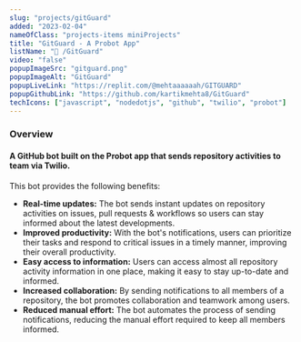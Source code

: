 ```yaml
---
slug: "projects/gitGuard"
added: "2023-02-04"
nameOfClass: "projects-items miniProjects"
title: "GitGuard - A Probot App"
listName: "💂 /GitGuard"
video: "false"
popupImageSrc: "gitguard.png"
popupImageAlt: "GitGuard"
popupLiveLink: "https://replit.com/@mehtaaaaaah/GITGUARD"
popupGithubLink: "https://github.com/kartikmehta8/GitGuard"
techIcons: ["javascript", "nodedotjs", "github", "twilio", "probot"]
---
```


### Overview

#### A GitHub bot built on the Probot app that sends repository activities to team via Twilio.

This bot provides the following benefits:

- **Real-time updates:** The bot sends instant updates on repository activities on issues, pull requests & workflows so users can stay informed about the latest developments.
- **Improved productivity:** With the bot's notifications, users can prioritize their tasks and respond to critical issues in a timely manner, improving their overall productivity.
- **Easy access to information:** Users can access almost all repository activity information in one place, making it easy to stay up-to-date and informed.
- **Increased collaboration:** By sending notifications to all members of a repository, the bot promotes collaboration and teamwork among users.
- **Reduced manual effort:** The bot automates the process of sending notifications, reducing the manual effort required to keep all members informed.
